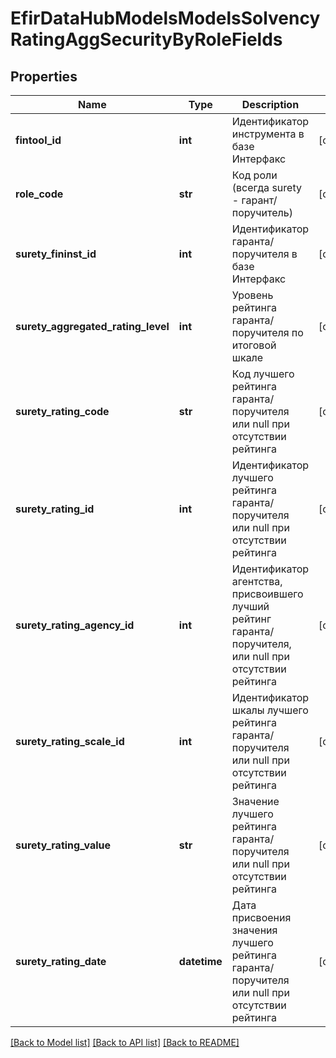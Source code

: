 # EfirDataHubModelsModelsSolvencyRatingAggSecurityByRoleFields

## Properties
Name | Type | Description | Notes
------------ | ------------- | ------------- | -------------
**fintool_id** | **int** | Идентификатор инструмента в базе Интерфакс | [optional] 
**role_code** | **str** | Код роли (всегда surety - гарант/поручитель) | [optional] 
**surety_fininst_id** | **int** | Идентификатор гаранта/поручителя в базе Интерфакс | [optional] 
**surety_aggregated_rating_level** | **int** | Уровень рейтинга гаранта/поручителя по итоговой шкале | [optional] 
**surety_rating_code** | **str** | Код лучшего рейтинга гаранта/поручителя или null при отсутствии рейтинга | [optional] 
**surety_rating_id** | **int** | Идентификатор лучшего рейтинга гаранта/поручителя или null при отсутствии рейтинга | [optional] 
**surety_rating_agency_id** | **int** | Идентификатор агентства, присвоившего лучший рейтинг гаранта/поручителя, или null при отсутствии рейтинга | [optional] 
**surety_rating_scale_id** | **int** | Идентификатор шкалы лучшего рейтинга гаранта/поручителя или null при отсутствии рейтинга | [optional] 
**surety_rating_value** | **str** | Значение лучшего рейтинга гаранта/поручителя или null при отсутствии рейтинга | [optional] 
**surety_rating_date** | **datetime** | Дата присвоения значения лучшего рейтинга гаранта/поручителя или null при отсутствии рейтинга | [optional] 

[[Back to Model list]](../README.md#documentation-for-models) [[Back to API list]](../README.md#documentation-for-api-endpoints) [[Back to README]](../README.md)

